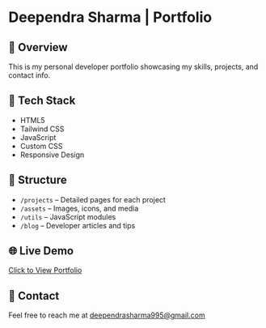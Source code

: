# Deependra Sharma | Portfolio

## 📌 Overview

This is my personal developer portfolio showcasing my skills, projects, and contact info.

## 🚀 Tech Stack

- HTML5
- Tailwind CSS
- JavaScript
- Custom CSS
- Responsive Design

## 📁 Structure

- `/projects` – Detailed pages for each project
- `/assets` – Images, icons, and media
- `/utils` – JavaScript modules
- `/blog` – Developer articles and tips

## 🌐 Live Demo

[Click to View Portfolio](https://your-live-link.com)

## 📧 Contact

Feel free to reach me at [deependrasharma995@gmail.com](mailto:deependrasharma995@gmail.com)
